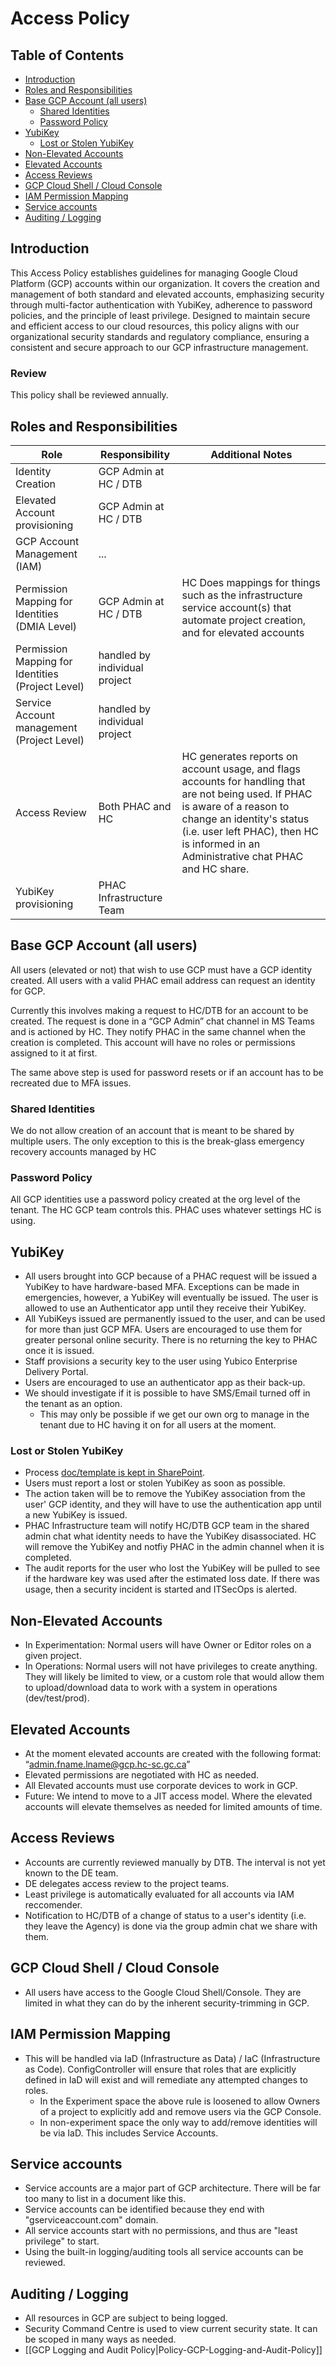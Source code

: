 # Access Policy
## Table of Contents
- [Introduction](#introduction)
- [Roles and Responsibilities](#roles-and-responsibilities)
- [Base GCP Account (all users)](#base-gcp-account-all-users)
  - [Shared Identities](#shared-identities)
  - [Password Policy](#password-policy)
- [YubiKey](#yubikey)
  - [Lost or Stolen YubiKey](#lost-or-stolen-yubikey)
- [Non-Elevated Accounts](#non-elevated-accounts)
- [Elevated Accounts](#elevated-accounts)
- [Access Reviews](#access-reviews)
- [GCP Cloud Shell / Cloud Console](#gcp-cloud-shell--cloud-console)
- [IAM Permission Mapping](#iam-permission-mapping)
- [Service accounts](#service-accounts)
- [Auditing / Logging](#auditing--logging)
## Introduction
This Access Policy establishes guidelines for managing Google Cloud Platform (GCP) accounts within our organization. It covers the creation and management of both standard and elevated accounts, emphasizing security through multi-factor authentication with YubiKey, adherence to password policies, and the principle of least privilege. Designed to maintain secure and efficient access to our cloud resources, this policy aligns with our organizational security standards and regulatory compliance, ensuring a consistent and secure approach to our GCP infrastructure management.

### Review
This policy shall be reviewed annually.

## Roles and Responsibilities
| Role | Responsibility | Additional Notes
|----------------------------------------|-----------------------|---|
| Identity Creation                      | GCP Admin at HC / DTB ||
| Elevated Account provisioning          | GCP Admin at HC / DTB ||
| GCP Account Management (IAM)           | ...                   ||
| Permission Mapping for Identities (DMIA Level) | GCP Admin at HC / DTB | HC Does mappings for things such as the infrastructure service account(s) that automate project creation, and for elevated accounts |
| Permission Mapping for Identities (Project Level)     | handled by individual project ||
| Service Account management (Project Level)            | handled by individual project ||
| Access Review                          | Both PHAC and HC | HC generates reports on account usage, and flags accounts for handling that are not being used.  If PHAC is aware of a reason to change an identity's status (i.e. user left PHAC), then HC is informed in an Administrative chat PHAC and HC share. |
| YubiKey provisioning                   | PHAC Infrastructure Team                   ||

## Base GCP Account (all users)
All users (elevated or not) that wish to use GCP must have a GCP identity created.  All users with a valid PHAC email address can request an identity for GCP.

Currently this involves making a request to HC/DTB for an account to be created.  The request is done in a “GCP Admin” chat channel in MS Teams and is actioned by HC.  They notify PHAC in the same channel when the creation is completed. This account will have no roles or permissions assigned to it at first.

The same above step is used for password resets or if an account has to be recreated due to MFA issues.

### Shared Identities
We do not allow creation of an account that is meant to be shared by multiple users.  The only exception to this is the break-glass emergency recovery accounts managed by HC

### Password Policy
All GCP identities use a password policy created at the org level of the tenant. The HC GCP team controls this. PHAC uses whatever settings HC is using.

## YubiKey
* All users brought into GCP because of a PHAC request will be issued a YubiKey to have hardware-based MFA.  Exceptions can be made in emergencies, however, a YubiKey will eventually be issued.  The user is allowed to use an Authenticator app until they receive their YubiKey.
* All YubiKeys issued are permanently issued to the user, and can be used for more than just GCP MFA.  Users are encouraged to use them for greater personal online security.  There is no returning the key to PHAC once it is issued.
* Staff provisions a security key to the user using Yubico Enterprise Delivery Portal.
* Users are encouraged to use an authenticator app as their back-up.
* We should investigate if it is possible to have SMS/Email turned off in the tenant as an option.
   * This may only be possible if we get our own org to manage in the tenant due to HC having it on for all users at the moment.
### Lost or Stolen YubiKey
* Process [doc/template is kept in SharePoint](https://022gc.sharepoint.com/:w:/s/InformationTechnology-PlanandOrganizeDMIA-GDIACDSB-DMIAD/ESotTWlhykFNjK5NNkE7324BWX6VDonwYT0EbaJiYXw1Fg?e=ALJLNf).
* Users must report a lost or stolen YubiKey as soon as possible.
*  The action taken will be to remove the YubiKey association from the user' GCP identity, and they will have to use the authentication app until a new YubiKey is issued.
* PHAC Infrastructure team will notify HC/DTB GCP team in the shared admin chat what identity needs to have the YubiKey disassociated.  HC will remove the YubiKey and notfiy PHAC in the admin channel when it is completed.
* The audit reports for the user who lost the YubiKey will be pulled to see if the hardware key was used after the estimated loss date.  If there was usage, then a security incident is started and ITSecOps is alerted.
## Non-Elevated Accounts
* In Experimentation: Normal users will have Owner or Editor roles on a given project.
* In Operations:  Normal users will not have privileges to create anything.  They will likely be limited to view, or a custom role that would allow them to upload/download data to work with a system in operations (dev/test/prod).
## Elevated Accounts
* At the moment elevated accounts are created with the following format: “admin.fname.lname@gcp.hc-sc.gc.ca”
* Elevated permissions are negotiated with HC as needed.
* All Elevated accounts must use corporate devices to work in GCP.
* Future:  We intend to move to a JIT access model.  Where the elevated accounts will elevate themselves as needed for limited amounts of time.
## Access Reviews
* Accounts are currently reviewed manually by DTB. The interval is not yet known to the DE team.
* DE delegates access review to the project teams. 
* Least privilege is automatically evaluated for all accounts via IAM reccomender.
* Notification to HC/DTB of a change of status to a user's identity (i.e. they leave the Agency) is done via the group admin chat we share with them.

## GCP Cloud Shell / Cloud Console
* All users have access to the Google Cloud Shell/Console.  They are limited in what they can do by the inherent security-trimming in GCP.
## IAM Permission Mapping
* This will be handled via IaD (Infrastructure as Data) / IaC (Infrastructure as Code).  ConfigController will ensure that roles that are explicitly defined in IaD will exist and will remediate any attempted changes to roles.  
   * In the Experiment space the above rule is loosened to allow Owners of a project to explicitly add and remove users via the GCP Console.
   * In non-experiment space the only way to add/remove identities will be via IaD.  This includes Service Accounts.
## Service accounts
* Service accounts are a major part of GCP architecture.  There will be far too many to list in a document like this.
* Service accounts can be identified because they end with "gserviceaccount.com" domain.
* All service accounts start with no permissions, and thus are "least privilege" to start.
* Using the built-in logging/auditing tools all service accounts can be reviewed.
## Auditing / Logging
* All resources in GCP are subject to being logged.  
* Security Command Centre is used to view current security state.  It can be scoped in many ways as needed.
* [[GCP Logging and Audit Policy|Policy-GCP-Logging-and-Audit-Policy]]
